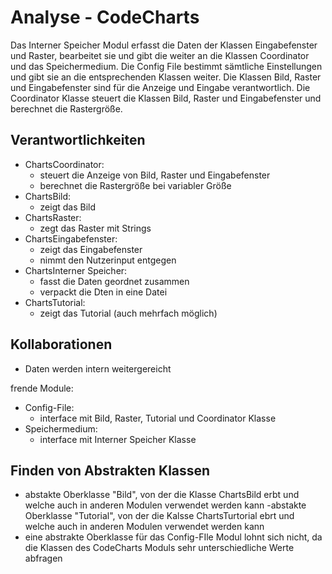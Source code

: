 # Analyse - CodeCharts
<!-- Hier Notizen zum Denkprozess! -->
Das Interner Speicher Modul erfasst die Daten der Klassen Eingabefenster und Raster, bearbeitet sie und gibt die weiter an die Klassen Coordinator und das Speichermedium. Die Config File bestimmt sämtliche Einstellungen und gibt sie an die entsprechenden Klassen weiter. Die Klassen Bild, Raster und Eingabefenster sind für die Anzeige und Eingabe verantwortlich. Die Coordinator Klasse steuert die Klassen Bild, Raster und Eingabefenster und berechnet die Rastergröße.

## Verantwortlichkeiten
<!-- Wissen, welches verwaltet und angeboten wird, Aktion die angeboten werden, öffentliche Leistung -->
<!-- "Walkthrough" -> Szenarien zur Anwendung des Systems -->
<!-- Nichts, was eine andere Klasse machen könnte -->
<!-- Die Sachen die die Klasse macht -> keiner anderen Klasse geben -->
<!-- zentrale Verantwortlichkeiten vs verteilt -->
- ChartsCoordinator:
     - steuert die Anzeige von Bild, Raster und Eingabefenster
     - berechnet die Rastergröße bei variabler Größe
- ChartsBild:
     - zeigt das Bild
- ChartsRaster:
     - zegt das Raster mit Strings
- ChartsEingabefenster:
     - zeigt das Eingabefenster
     - nimmt den Nutzerinput entgegen
- ChartsInterner Speicher:
     - fasst die Daten geordnet zusammen
     - verpackt die Dten in eine Datei
- ChartsTutorial:    
     - zeigt das Tutorial (auch mehrfach möglich)

## Kollaborationen
<!-- Benutzeranfragen an Dienste, die benötigt werden um Veranwortlichkeiten zu erfüllen -->
<!-- enthüllen Kontroll- und Informationsflüsse, und somit Subsysteme -->
<!-- Können fehlende Verantwortlichkeiten offenbaren, bzw. fehlerhaft zugewiesene -->
- Daten werden intern weitergereicht

frende Module:
- Config-File:
     - interface mit Bild, Raster, Tutorial und Coordinator Klasse
- Speichermedium:
     - interface mit Interner Speicher Klasse

## Finden von Abstrakten Klassen
<!-- Konkrete Klassen: Instanziierung und Vererbung
     Abstrakte Klassen: Nur Vererbung! -->
<!-- Unterklassen sollten alle geerbten Verantwortlichkeiten unterstützen, eher noch mehr -->
<!-- Gemeinsame Verantwortlichkeiten sollten so weit hoch wie möglich geschoben werden -->
<!-- Abstrakte Klassen erben nie von Konkreten Klassen! -->
<!-- Klassen die keine neue Funktionalität hinzufügen sollten eliminiert werden! -->
<!-- Letzte Folien der Vorlesung sind hilfreich hierfür! -->
- abstakte Oberklasse "Bild", von der die Klasse ChartsBild erbt und welche auch in anderen Modulen verwendet werden kann
-abstakte Oberklasse "Tutorial", von der die Kalsse ChartsTurtorial ebrt und welche auch in anderen Modulen verwendet werden kann
- eine abstrakte Oberklasse für das Config-FIle Modul lohnt sich nicht, da die Klassen des  CodeCharts Moduls sehr unterschiedliche Werte abfragen
